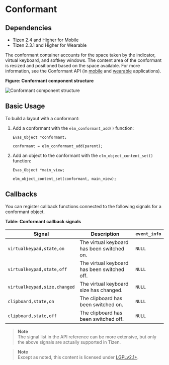# Conformant

## Dependencies

- Tizen 2.4 and Higher for Mobile
- Tizen 2.3.1 and Higher for Wearable

The conformant container accounts for the space taken by the indicator, virtual keyboard, and softkey windows. The content area of the conformant is resized and positioned based on the space available. For more information, see the Conformant API (in [mobile](../../../../../org.tizen.native.mobile.apireference/group__Elm__Conformant.html) and [wearable](../../../../../org.tizen.native.wearable.apireference/group__Elm__Conformant.html) applications).

**Figure: Conformant component structure**

![Conformant component structure](.mdconformant.png)

## Basic Usage

To build a layout with a conformant:

1. Add a conformant with the `elm_conformant_add()` function:

   ```
   Evas_Object *conformant;

   conformant = elm_conformant_add(parent);
   ```

2. Add an object to the conformant with the `elm_object_content_set()` function:

   ```
   Evas_Object *main_view;

   elm_object_content_set(conformant, main_view);
   ```

## Callbacks

You can register callback functions connected to the following signals for a conformant object.

**Table: Conformant callback signals**

| Signal                       | Description                              | `event_info` |
| ---------------------------- | ---------------------------------------- | ------------ |
| `virtualkeypad,state,on`     | The virtual keyboard has been switched on. | `NULL`       |
| `virtualkeypad,state,off`    | The virtual keyboard has been switched off. | `NULL`       |
| `virtualkeypad,size,changed` | The virtual keyboard size has changed.   | `NULL`       |
| `clipboard,state,on`         | The clipboard has been switched on.      | `NULL`       |
| `clipboard,state,off`        | The clipboard has been switched off.     | `NULL`       |
  
> **Note**  
> The signal list in the API reference can be more extensive, but only the above signals are actually supported in Tizen.

> **Note**  
> Except as noted, this content is licensed under [LGPLv2.1+](http://opensource.org/licenses/LGPL-2.1).